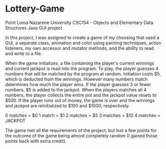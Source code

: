 # Lottery-Game

Point Loma Nazarene University
CSC154 - Objects and Elementary Data Structures
Java GUI project

In this project, I was assigned to create a game of my choosing that used a GUI, a separate class, animation and color using painting techniques, action listeners, my own accessor and mutator methods, and the ability to read and write to a file.

When the game initializes, a file containing the player's current winnings and current jackpot is read into the program. To play, the player guesses 4 numbers that will be matched by the program at random. Initiation costs $5, which is deducted from the winnings. However many numbers match determines how much the player wins. If the player guesses 3 or fewer numbers, $5 is added to the jackpot. When the players matches all 4 numbers, the player collects the entire pot and the jackpot value resets to $500. If the player runs out of money, the game is over and the winnings and jackpot are reinitialized to $100 and $1000, respectively.

0 matches = $0
1 match = $1
2 matches = $5
3 matches = $10
4 matches = JACKPOT

The game met all the requirements of the project, but lost a few points for the outcome of the game being almost completely random (I gained those points back with extra credit).
